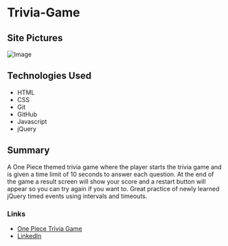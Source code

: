 # Trivia-Game

## Site Pictures

![Image](assets/images/site.png)

## Technologies Used
- HTML 
- CSS
- Git
- GitHub
- Javascript
- jQuery

## Summary

A One Piece themed trivia game where the player starts the trivia game and is given a time limit of 10 seconds to answer each question. At the end of the game a result screen will show your score and a restart button will appear so you can try again if you want to. Great practice of newly learned jQuery timed events using intervals and timeouts.

### Links
- [One Piece Trivia Game](https://jerry-dudum.github.io/Trivia-Game/)
- [LinkedIn](https://www.linkedin.com/in/jsdudum/)